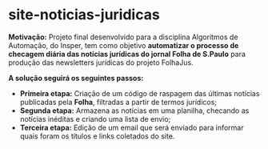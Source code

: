 # site-noticias-juridicas

**Motivação:** Projeto final desenvolvido para a disciplina Algoritmos de Automação, do Insper, tem como objetivo **automatizar o processo de checagem diária das notícias jurídicas do jornal Folha de S.Paulo** para produção das newsletters jurídicas do projeto FolhaJus.


**A solução seguirá os seguintes passos:**


* **Primeira etapa:** Criação de um código de raspagem das últimas notícias publicadas pela **Folha**, filtradas a partir de termos jurídicos;
* **Segunda etapa:** Armazena as notícias em uma planilha, checando as notícias inéditas e criando uma lista de envio;
* **Terceira etapa:** Edição de um email que será enviado para informar quais foram os títulos e links coletados do site.
